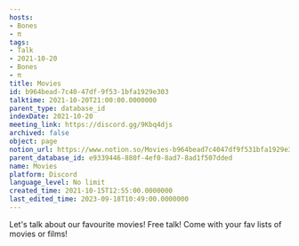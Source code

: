 ```yaml
---
hosts:
- Bones
- π
tags:
- Talk
- 2021-10-20
- Bones
- π
title: Movies
id: b964bead-7c40-47df-9f53-1bfa1929e303
talktime: 2021-10-20T21:00:00.0000000
parent_type: database_id
indexDate: 2021-10-20
meeting_link: https://discord.gg/9Kbq4djs
archived: false
object: page
notion_url: https://www.notion.so/Movies-b964bead7c4047df9f531bfa1929e303
parent_database_id: e9339446-880f-4ef0-8ad7-8ad1f507dded
name: Movies
platform: Discord
language_level: No limit
created_time: 2021-10-15T12:55:00.0000000
last_edited_time: 2023-09-18T10:49:00.0000000
---
```


Let's talk about our favourite movies!
Free talk! Come with your fav lists of movies or films!


